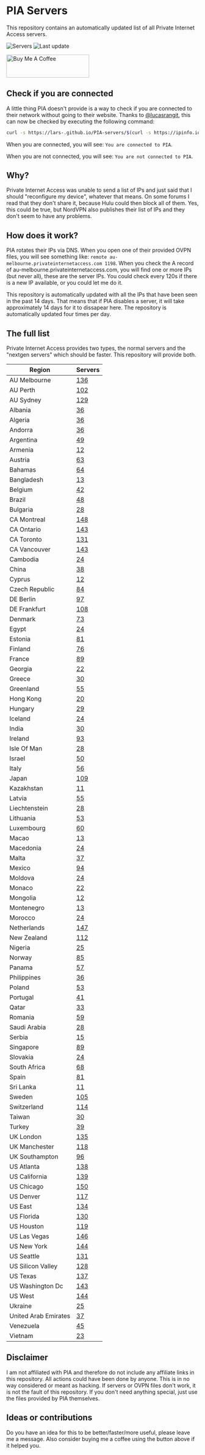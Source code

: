 # PIA Servers
This repository contains an automatically updated list of all Private Internet Access servers.

![Servers](https://img.shields.io/badge/servers-6712-brightgreen) ![Last update](https://img.shields.io/badge/last%20update-2022--12--13%2019%3A59%20CET-brightgreen) 

<a href="https://www.buymeacoffee.com/Lars-" target="_blank"><img src="https://cdn.buymeacoffee.com/buttons/v2/default-orange.png" alt="Buy Me A Coffee" height="60" style="height: 60px !important;width: 217px !important;" ></a>

## Check if you are connected
A little thing PIA doesn't provide is a way to check if you are connected to their network without going to their website.
Thanks to [@lucasrangit](https://github.com/lucasrangit), this can now be checked by executing the following command:
```bash
curl -s https://lars-.github.io/PIA-servers/$(curl -s https://ipinfo.io/ip)
```

When you are connected, you will see: `You are connected to PIA`.

When you are not connected, you will see: `You are not connected to PIA`.

## Why?
Private Internet Access was unable to send a list of IPs and just said that I should "reconfigure my device", whatever that means.
On some forums I read that they don't share it, because Hulu could then block all of them. Yes, this could be true, but NordVPN also publishes their list of IPs and they don't seem to have any problems.

## How does it work?
PIA rotates their IPs via DNS. When you open one of their provided OVPN files, you will see something like:
`remote au-melbourne.privateinternetaccess.com 1198`. When you check the A record of au-melbourne.privateinternetaccess.com, you will find one or more IPs (but never all), these are the server IPs.
You could check every 120s if there is a new IP available, or you could let me do it.

This repository is automatically updated with all the IPs that have been seen in the past 14 days. That means that if PIA disables a server, it will take approximately 14 days for it to dissapear here.
The repository is automatically updated four times per day.

## The full list
Private Internet Access provides two types, the normal servers and the "nextgen servers" which should be faster. This repository will provide both.

Region | Servers
------ |--------
AU Melbourne | [136](https://github.com/Lars-/PIA-servers/tree/master/regions/AU%20Melbourne)
AU Perth | [102](https://github.com/Lars-/PIA-servers/tree/master/regions/AU%20Perth)
AU Sydney | [129](https://github.com/Lars-/PIA-servers/tree/master/regions/AU%20Sydney)
Albania | [36](https://github.com/Lars-/PIA-servers/tree/master/regions/Albania)
Algeria | [36](https://github.com/Lars-/PIA-servers/tree/master/regions/Algeria)
Andorra | [36](https://github.com/Lars-/PIA-servers/tree/master/regions/Andorra)
Argentina | [49](https://github.com/Lars-/PIA-servers/tree/master/regions/Argentina)
Armenia | [12](https://github.com/Lars-/PIA-servers/tree/master/regions/Armenia)
Austria | [63](https://github.com/Lars-/PIA-servers/tree/master/regions/Austria)
Bahamas | [64](https://github.com/Lars-/PIA-servers/tree/master/regions/Bahamas)
Bangladesh | [13](https://github.com/Lars-/PIA-servers/tree/master/regions/Bangladesh)
Belgium | [42](https://github.com/Lars-/PIA-servers/tree/master/regions/Belgium)
Brazil | [48](https://github.com/Lars-/PIA-servers/tree/master/regions/Brazil)
Bulgaria | [28](https://github.com/Lars-/PIA-servers/tree/master/regions/Bulgaria)
CA Montreal | [148](https://github.com/Lars-/PIA-servers/tree/master/regions/CA%20Montreal)
CA Ontario | [143](https://github.com/Lars-/PIA-servers/tree/master/regions/CA%20Ontario)
CA Toronto | [131](https://github.com/Lars-/PIA-servers/tree/master/regions/CA%20Toronto)
CA Vancouver | [143](https://github.com/Lars-/PIA-servers/tree/master/regions/CA%20Vancouver)
Cambodia | [24](https://github.com/Lars-/PIA-servers/tree/master/regions/Cambodia)
China | [38](https://github.com/Lars-/PIA-servers/tree/master/regions/China)
Cyprus | [12](https://github.com/Lars-/PIA-servers/tree/master/regions/Cyprus)
Czech Republic | [84](https://github.com/Lars-/PIA-servers/tree/master/regions/Czech%20Republic)
DE Berlin | [97](https://github.com/Lars-/PIA-servers/tree/master/regions/DE%20Berlin)
DE Frankfurt | [108](https://github.com/Lars-/PIA-servers/tree/master/regions/DE%20Frankfurt)
Denmark | [73](https://github.com/Lars-/PIA-servers/tree/master/regions/Denmark)
Egypt | [24](https://github.com/Lars-/PIA-servers/tree/master/regions/Egypt)
Estonia | [81](https://github.com/Lars-/PIA-servers/tree/master/regions/Estonia)
Finland | [76](https://github.com/Lars-/PIA-servers/tree/master/regions/Finland)
France | [89](https://github.com/Lars-/PIA-servers/tree/master/regions/France)
Georgia | [22](https://github.com/Lars-/PIA-servers/tree/master/regions/Georgia)
Greece | [30](https://github.com/Lars-/PIA-servers/tree/master/regions/Greece)
Greenland | [55](https://github.com/Lars-/PIA-servers/tree/master/regions/Greenland)
Hong Kong | [20](https://github.com/Lars-/PIA-servers/tree/master/regions/Hong%20Kong)
Hungary | [29](https://github.com/Lars-/PIA-servers/tree/master/regions/Hungary)
Iceland | [24](https://github.com/Lars-/PIA-servers/tree/master/regions/Iceland)
India | [30](https://github.com/Lars-/PIA-servers/tree/master/regions/India)
Ireland | [93](https://github.com/Lars-/PIA-servers/tree/master/regions/Ireland)
Isle Of Man | [28](https://github.com/Lars-/PIA-servers/tree/master/regions/Isle%20Of%20Man)
Israel | [50](https://github.com/Lars-/PIA-servers/tree/master/regions/Israel)
Italy | [56](https://github.com/Lars-/PIA-servers/tree/master/regions/Italy)
Japan | [109](https://github.com/Lars-/PIA-servers/tree/master/regions/Japan)
Kazakhstan | [11](https://github.com/Lars-/PIA-servers/tree/master/regions/Kazakhstan)
Latvia | [55](https://github.com/Lars-/PIA-servers/tree/master/regions/Latvia)
Liechtenstein | [28](https://github.com/Lars-/PIA-servers/tree/master/regions/Liechtenstein)
Lithuania | [53](https://github.com/Lars-/PIA-servers/tree/master/regions/Lithuania)
Luxembourg | [60](https://github.com/Lars-/PIA-servers/tree/master/regions/Luxembourg)
Macao | [13](https://github.com/Lars-/PIA-servers/tree/master/regions/Macao)
Macedonia | [24](https://github.com/Lars-/PIA-servers/tree/master/regions/Macedonia)
Malta | [37](https://github.com/Lars-/PIA-servers/tree/master/regions/Malta)
Mexico | [94](https://github.com/Lars-/PIA-servers/tree/master/regions/Mexico)
Moldova | [24](https://github.com/Lars-/PIA-servers/tree/master/regions/Moldova)
Monaco | [22](https://github.com/Lars-/PIA-servers/tree/master/regions/Monaco)
Mongolia | [12](https://github.com/Lars-/PIA-servers/tree/master/regions/Mongolia)
Montenegro | [13](https://github.com/Lars-/PIA-servers/tree/master/regions/Montenegro)
Morocco | [24](https://github.com/Lars-/PIA-servers/tree/master/regions/Morocco)
Netherlands | [147](https://github.com/Lars-/PIA-servers/tree/master/regions/Netherlands)
New Zealand | [112](https://github.com/Lars-/PIA-servers/tree/master/regions/New%20Zealand)
Nigeria | [25](https://github.com/Lars-/PIA-servers/tree/master/regions/Nigeria)
Norway | [85](https://github.com/Lars-/PIA-servers/tree/master/regions/Norway)
Panama | [57](https://github.com/Lars-/PIA-servers/tree/master/regions/Panama)
Philippines | [36](https://github.com/Lars-/PIA-servers/tree/master/regions/Philippines)
Poland | [53](https://github.com/Lars-/PIA-servers/tree/master/regions/Poland)
Portugal | [41](https://github.com/Lars-/PIA-servers/tree/master/regions/Portugal)
Qatar | [33](https://github.com/Lars-/PIA-servers/tree/master/regions/Qatar)
Romania | [59](https://github.com/Lars-/PIA-servers/tree/master/regions/Romania)
Saudi Arabia | [28](https://github.com/Lars-/PIA-servers/tree/master/regions/Saudi%20Arabia)
Serbia | [15](https://github.com/Lars-/PIA-servers/tree/master/regions/Serbia)
Singapore | [89](https://github.com/Lars-/PIA-servers/tree/master/regions/Singapore)
Slovakia | [24](https://github.com/Lars-/PIA-servers/tree/master/regions/Slovakia)
South Africa | [68](https://github.com/Lars-/PIA-servers/tree/master/regions/South%20Africa)
Spain | [81](https://github.com/Lars-/PIA-servers/tree/master/regions/Spain)
Sri Lanka | [11](https://github.com/Lars-/PIA-servers/tree/master/regions/Sri%20Lanka)
Sweden | [105](https://github.com/Lars-/PIA-servers/tree/master/regions/Sweden)
Switzerland | [114](https://github.com/Lars-/PIA-servers/tree/master/regions/Switzerland)
Taiwan | [30](https://github.com/Lars-/PIA-servers/tree/master/regions/Taiwan)
Turkey | [39](https://github.com/Lars-/PIA-servers/tree/master/regions/Turkey)
UK London | [135](https://github.com/Lars-/PIA-servers/tree/master/regions/UK%20London)
UK Manchester | [118](https://github.com/Lars-/PIA-servers/tree/master/regions/UK%20Manchester)
UK Southampton | [96](https://github.com/Lars-/PIA-servers/tree/master/regions/UK%20Southampton)
US Atlanta | [138](https://github.com/Lars-/PIA-servers/tree/master/regions/US%20Atlanta)
US California | [139](https://github.com/Lars-/PIA-servers/tree/master/regions/US%20California)
US Chicago | [150](https://github.com/Lars-/PIA-servers/tree/master/regions/US%20Chicago)
US Denver | [117](https://github.com/Lars-/PIA-servers/tree/master/regions/US%20Denver)
US East | [134](https://github.com/Lars-/PIA-servers/tree/master/regions/US%20East)
US Florida | [130](https://github.com/Lars-/PIA-servers/tree/master/regions/US%20Florida)
US Houston | [119](https://github.com/Lars-/PIA-servers/tree/master/regions/US%20Houston)
US Las Vegas | [146](https://github.com/Lars-/PIA-servers/tree/master/regions/US%20Las%20Vegas)
US New York | [144](https://github.com/Lars-/PIA-servers/tree/master/regions/US%20New%20York)
US Seattle | [131](https://github.com/Lars-/PIA-servers/tree/master/regions/US%20Seattle)
US Silicon Valley | [128](https://github.com/Lars-/PIA-servers/tree/master/regions/US%20Silicon%20Valley)
US Texas | [137](https://github.com/Lars-/PIA-servers/tree/master/regions/US%20Texas)
US Washington Dc | [143](https://github.com/Lars-/PIA-servers/tree/master/regions/US%20Washington%20Dc)
US West | [144](https://github.com/Lars-/PIA-servers/tree/master/regions/US%20West)
Ukraine | [25](https://github.com/Lars-/PIA-servers/tree/master/regions/Ukraine)
United Arab Emirates | [37](https://github.com/Lars-/PIA-servers/tree/master/regions/United%20Arab%20Emirates)
Venezuela | [45](https://github.com/Lars-/PIA-servers/tree/master/regions/Venezuela)
Vietnam | [23](https://github.com/Lars-/PIA-servers/tree/master/regions/Vietnam)


## Disclaimer
I am not affiliated with PIA and therefore do not include any affiliate links in this repository. 
All actions could have been done by anyone. This is in no way considered or meant as hacking. 
If servers or OVPN files don't work, it is not the fault of this repository. If you don't need anything special, just use the files provided by PIA themselves.

## Ideas or contributions
Do you have an idea for this to be better/faster/more useful, please leave me a message. Also consider buying me a coffee using the button above if it helped you.
